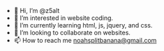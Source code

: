- 👋 Hi, I’m @z5alt
- 👀 I’m interested in website coding.
- 🌱 I’m currently learning html, js, jquery, and css.
- 💞️ I’m looking to collaborate on websites.
- 📫 How to reach me noahsplitbanana@gmail.com

<!---
z5alt/z5alt is a ✨ special ✨ repository because its `README.md` (this file) appears on your GitHub profile.
You can click the Preview link to take a look at your changes.
--->
